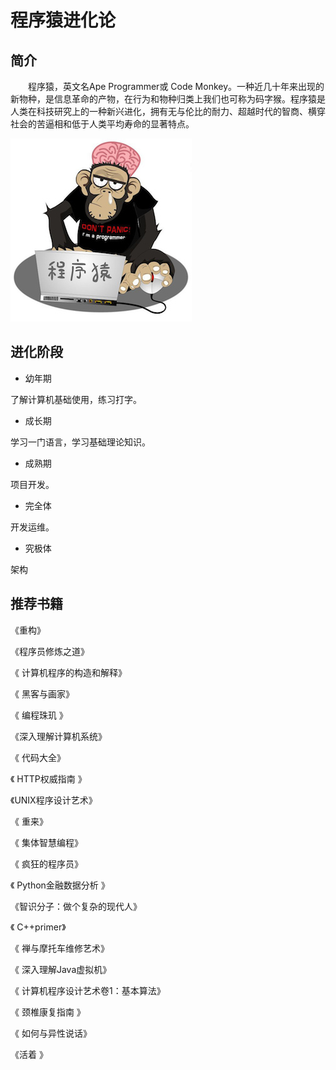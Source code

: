 程序猿进化论
======

简介
------
&emsp;&emsp;程序猿，英文名Ape Programmer或 Code Monkey。一种近几十年来出现的新物种，是信息革命的产物，在行为和物种归类上我们也可称为码字猴。程序猿是人类在科技研究上的一种新兴进化，拥有无与伦比的耐力、超越时代的智商、横穿社会的苦逼相和低于人类平均寿命的显著特点。

![Ape Programmer](/images/1.jpg)

进化阶段
---
 - 幼年期

了解计算机基础使用，练习打字。

 - 成长期

学习一门语言，学习基础理论知识。

 - 成熟期

项目开发。

 - 完全体

开发运维。

 - 究极体

架构

推荐书籍
---
 《重构》

《程序员修炼之道》

《 计算机程序的构造和解释》

《 黑客与画家》

《 编程珠玑 》

《深入理解计算机系统》

《 代码大全》

《 HTTP权威指南 》

《UNIX程序设计艺术》

《 重来》

《 集体智慧编程》

《 疯狂的程序员》

《 Python金融数据分析 》

《智识分子：做个复杂的现代人》

《 C++primer》

《 禅与摩托车维修艺术》

《 深入理解Java虚拟机》

《 计算机程序设计艺术卷1：基本算法》

《 颈椎康复指南 》

《 如何与异性说话》

《活着 》






